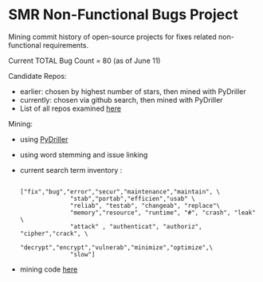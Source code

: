 # SMR Non-Functional Bugs Project

Mining commit history of open-source projects for fixes related non-functional requirements. 


Current TOTAL Bug Count = 80 (as of June 11)

Candidate Repos:
- earlier: chosen by highest number of stars, then mined with PyDriller
- currently: chosen via github search, then mined with PyDriller 
- List of all repos examined [here](https://github.com/ualberta-smr/researchwiki-radu/blob/master/listReposMined.txt)

Mining:
- using [PyDriller](https://github.com/ishepard/pydriller)
- using word stemming and issue linking 
- current search term inventory : 
                    
                    ["fix","bug","error","secur","maintenance","maintain", \
                    "stab","portab","efficien","usab" \
                    "reliab", "testab", "changeab", "replace"\
                    "memory","resource", "runtime", "#", "crash", "leak" \
                    "attack" , "authenticat", "authoriz", "cipher","crack", \
                    "decrypt","encrypt","vulnerab","minimize","optimize",\
                    "slow"]
- mining code [here](https://github.com/ualberta-smr/researchwiki-radu/blob/master/PyDrillerMining/find_NFR_commits.py)

